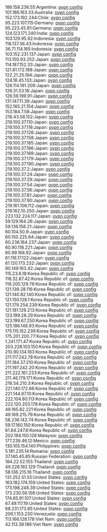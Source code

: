 186.158.236.55:Argentina: [ovpn config](vpn/186_158_236_55.ovpn)  
101.186.163.33:Australia: [ovpn config](vpn/101_186_163_33.ovpn)  
152.173.192.244:Chile: [ovpn config](vpn/152_173_192_244.ovpn)  
95.223.107.115:Germany: [ovpn config](vpn/95_223_107_115.ovpn)  
95.223.45.91:Germany: [ovpn config](vpn/95_223_45_91.ovpn)  
124.123.171.240:India: [ovpn config](vpn/124_123_171_240.ovpn)  
103.129.95.92:Indonesia: [ovpn config](vpn/103_129_95_92.ovpn)  
118.137.36.43:Indonesia: [ovpn config](vpn/118_137_36_43.ovpn)  
36.71.114.165:Indonesia: [ovpn config](vpn/36_71_114_165.ovpn)  
103.152.231.137:Japan: [ovpn config](vpn/103_152_231_137.ovpn)  
113.150.93.252:Japan: [ovpn config](vpn/113_150_93_252.ovpn)  
114.187.152.33:Japan: [ovpn config](vpn/114_187_152_33.ovpn)  
121.81.172.188:Japan: [ovpn config](vpn/121_81_172_188.ovpn)  
122.21.25.194:Japan: [ovpn config](vpn/122_21_25_194.ovpn)  
124.18.45.133:Japan: [ovpn config](vpn/124_18_45_133.ovpn)  
126.114.191.209:Japan: [ovpn config](vpn/126_114_191_209.ovpn)  
126.31.53.18:Japan: [ovpn config](vpn/126_31_53_18.ovpn)  
126.59.199.91:Japan: [ovpn config](vpn/126_59_199_91.ovpn)  
131.147.11.39:Japan: [ovpn config](vpn/131_147_11_39.ovpn)  
152.165.21.154:Japan: [ovpn config](vpn/152_165_21_154.ovpn)  
153.184.7.58:Japan: [ovpn config](vpn/153_184_7_58.ovpn)  
218.43.58.152:Japan: [ovpn config](vpn/218_43_58_152.ovpn)  
219.100.37.110:Japan: [ovpn config](vpn/219_100_37_110.ovpn)  
219.100.37.118:Japan: [ovpn config](vpn/219_100_37_118.ovpn)  
219.100.37.126:Japan: [ovpn config](vpn/219_100_37_126.ovpn)  
219.100.37.158:Japan: [ovpn config](vpn/219_100_37_158.ovpn)  
219.100.37.165:Japan: [ovpn config](vpn/219_100_37_165.ovpn)  
219.100.37.166:Japan: [ovpn config](vpn/219_100_37_166.ovpn)  
219.100.37.169:Japan: [ovpn config](vpn/219_100_37_169.ovpn)  
219.100.37.179:Japan: [ovpn config](vpn/219_100_37_179.ovpn)  
219.100.37.190:Japan: [ovpn config](vpn/219_100_37_190.ovpn)  
219.100.37.2:Japan: [ovpn config](vpn/219_100_37_2.ovpn)  
219.100.37.24:Japan: [ovpn config](vpn/219_100_37_24.ovpn)  
219.100.37.29:Japan: [ovpn config](vpn/219_100_37_29.ovpn)  
219.100.37.54:Japan: [ovpn config](vpn/219_100_37_54.ovpn)  
219.100.37.56:Japan: [ovpn config](vpn/219_100_37_56.ovpn)  
219.100.37.81:Japan: [ovpn config](vpn/219_100_37_81.ovpn)  
219.100.37.90:Japan: [ovpn config](vpn/219_100_37_90.ovpn)  
219.161.106.112:Japan: [ovpn config](vpn/219_161_106_112.ovpn)  
219.162.10.250:Japan: [ovpn config](vpn/219_162_10_250.ovpn)  
223.132.224.117:Japan: [ovpn config](vpn/223_132_224_117.ovpn)  
59.129.164.26:Japan: [ovpn config](vpn/59_129_164_26.ovpn)  
59.136.158.21:Japan: [ovpn config](vpn/59_136_158_21.ovpn)  
60.104.50.9:Japan: [ovpn config](vpn/60_104_50_9.ovpn)  
60.150.225.64:Japan: [ovpn config](vpn/60_150_225_64.ovpn)  
60.236.164.237:Japan: [ovpn config](vpn/60_236_164_237.ovpn)  
60.90.118.221:Japan: [ovpn config](vpn/60_90_118_221.ovpn)  
60.99.168.92:Japan: [ovpn config](vpn/60_99_168_92.ovpn)  
61.116.17.122:Japan: [ovpn config](vpn/61_116_17_122.ovpn)  
61.120.173.232:Japan: [ovpn config](vpn/61_120_173_232.ovpn)  
90.149.163.42:Japan: [ovpn config](vpn/90_149_163_42.ovpn)  
115.23.6.18:Korea Republic of: [ovpn config](vpn/115_23_6_18.ovpn)  
118.32.87.42:Korea Republic of: [ovpn config](vpn/118_32_87_42.ovpn)  
119.200.129.76:Korea Republic of: [ovpn config](vpn/119_200_129_76.ovpn)  
121.139.28.116:Korea Republic of: [ovpn config](vpn/121_139_28_116.ovpn)  
121.140.82.140:Korea Republic of: [ovpn config](vpn/121_140_82_140.ovpn)  
121.150.128.1:Korea Republic of: [ovpn config](vpn/121_150_128_1.ovpn)  
121.179.254.239:Korea Republic of: [ovpn config](vpn/121_179_254_239.ovpn)  
121.181.129.213:Korea Republic of: [ovpn config](vpn/121_181_129_213.ovpn)  
123.199.28.29:Korea Republic of: [ovpn config](vpn/123_199_28_29.ovpn)  
123.199.67.250:Korea Republic of: [ovpn config](vpn/123_199_67_250.ovpn)  
125.186.148.93:Korea Republic of: [ovpn config](vpn/125_186_148_93.ovpn)  
175.115.152.239:Korea Republic of: [ovpn config](vpn/175_115_152_239.ovpn)  
175.201.200.77:Korea Republic of: [ovpn config](vpn/175_201_200_77.ovpn)  
1.241.171.47:Korea Republic of: [ovpn config](vpn/1_241_171_47.ovpn)  
203.228.103.150:Korea Republic of: [ovpn config](vpn/203_228_103_150.ovpn)  
210.90.134.183:Korea Republic of: [ovpn config](vpn/210_90_134_183.ovpn)  
211.117.242.78:Korea Republic of: [ovpn config](vpn/211_117_242_78.ovpn)  
211.184.37.210:Korea Republic of: [ovpn config](vpn/211_184_37_210.ovpn)  
211.197.242.20:Korea Republic of: [ovpn config](vpn/211_197_242_20.ovpn)  
211.222.161.233:Korea Republic of: [ovpn config](vpn/211_222_161_233.ovpn)  
211.46.179.171:Korea Republic of: [ovpn config](vpn/211_46_179_171.ovpn)  
218.54.210.3:Korea Republic of: [ovpn config](vpn/218_54_210_3.ovpn)  
221.140.172.66:Korea Republic of: [ovpn config](vpn/221_140_172_66.ovpn)  
221.144.87.10:Korea Republic of: [ovpn config](vpn/221_144_87_10.ovpn)  
222.104.80.113:Korea Republic of: [ovpn config](vpn/222_104_80_113.ovpn)  
222.120.203.178:Korea Republic of: [ovpn config](vpn/222_120_203_178.ovpn)  
49.165.82.221:Korea Republic of: [ovpn config](vpn/49_165_82_221.ovpn)  
49.169.215.79:Korea Republic of: [ovpn config](vpn/49_169_215_79.ovpn)  
58.236.142.74:Korea Republic of: [ovpn config](vpn/58_236_142_74.ovpn)  
59.17.160.150:Korea Republic of: [ovpn config](vpn/59_17_160_150.ovpn)  
61.84.247.6:Korea Republic of: [ovpn config](vpn/61_84_247_6.ovpn)  
202.184.150.128:Malaysia: [ovpn config](vpn/202_184_150_128.ovpn)  
177.239.46.12:Mexico: [ovpn config](vpn/177_239_46_12.ovpn)  
130.105.154.140:Philippines: [ovpn config](vpn/130_105_154_140.ovpn)  
5.181.235.14:Romania: [ovpn config](vpn/5_181_235_14.ovpn)  
37.140.45.85:Russian Federation: [ovpn config](vpn/37_140_45_85.ovpn)  
184.22.52.155:Thailand: [ovpn config](vpn/184_22_52_155.ovpn)  
49.228.192.129:Thailand: [ovpn config](vpn/49_228_192_129.ovpn)  
58.136.215.16:Thailand: [ovpn config](vpn/58_136_215_16.ovpn)  
131.252.51.55:United States: [ovpn config](vpn/131_252_51_55.ovpn)  
163.182.174.159:United States: [ovpn config](vpn/163_182_174_159.ovpn)  
173.198.248.39:United States: [ovpn config](vpn/173_198_248_39.ovpn)  
173.230.56.158:United States: [ovpn config](vpn/173_230_56_158.ovpn)  
174.65.91.107:United States: [ovpn config](vpn/174_65_91_107.ovpn)  
67.49.117.19:United States: [ovpn config](vpn/67_49_117_19.ovpn)  
68.231.173.85:United States: [ovpn config](vpn/68_231_173_85.ovpn)  
206.1.153.230:Venezuela: [ovpn config](vpn/206_1_153_230.ovpn)  
113.166.128.178:Viet Nam: [ovpn config](vpn/113_166_128_178.ovpn)  
42.113.38.186:Viet Nam: [ovpn config](vpn/42_113_38_186.ovpn)  
